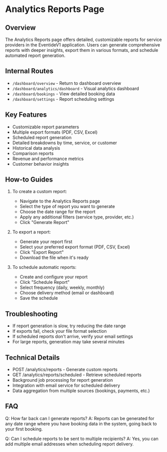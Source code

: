 # Analytics Reports Page

## Overview
The Analytics Reports page offers detailed, customizable reports for service providers in the EventideV1 application. Users can generate comprehensive reports with deeper insights, export them in various formats, and schedule automated report generation.

## Internal Routes
- `/dashboard/overview` - Return to dashboard overview
- `/dashboard/analytics/dashboard` - Visual analytics dashboard
- `/dashboard/bookings` - View detailed booking data
- `/dashboard/settings` - Report scheduling settings

## Key Features
- Customizable report parameters
- Multiple export formats (PDF, CSV, Excel)
- Scheduled report generation
- Detailed breakdowns by time, service, or customer
- Historical data analysis
- Comparison reports
- Revenue and performance metrics
- Customer behavior insights

## How-to Guides
1. To create a custom report:
   - Navigate to the Analytics Reports page
   - Select the type of report you want to generate
   - Choose the date range for the report
   - Apply any additional filters (service type, provider, etc.)
   - Click "Generate Report"

2. To export a report:
   - Generate your report first
   - Select your preferred export format (PDF, CSV, Excel)
   - Click "Export Report"
   - Download the file when it's ready

3. To schedule automatic reports:
   - Create and configure your report
   - Click "Schedule Report"
   - Select frequency (daily, weekly, monthly)
   - Choose delivery method (email or dashboard)
   - Save the schedule

## Troubleshooting
- If report generation is slow, try reducing the date range
- If exports fail, check your file format selection
- If scheduled reports don't arrive, verify your email settings
- For large reports, generation may take several minutes

## Technical Details
- POST /analytics/reports - Generate custom reports
- GET /analytics/reports/scheduled - Retrieve scheduled reports
- Background job processing for report generation
- Integration with email service for scheduled delivery
- Data aggregation from multiple sources (bookings, payments, etc.)

## FAQ
Q: How far back can I generate reports?
A: Reports can be generated for any date range where you have booking data in the system, going back to your first booking.

Q: Can I schedule reports to be sent to multiple recipients?
A: Yes, you can add multiple email addresses when scheduling report delivery.